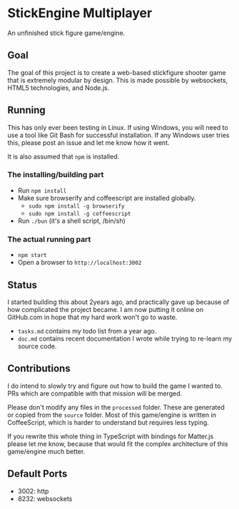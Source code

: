 # StickEngine Multiplayer
An unfinished stick figure game/engine.

## Goal
The goal of this project is to create a web-based stickfigure shooter game
that is extremely modular by design. This is made possible by websockets,
HTML5 technologies, and Node.js.

## Running
This has only ever been testing in Linux. If using Windows, you will need to use
a tool like Git Bash for successful installation. If any Windows user tries
this, please post an issue and let me know how it went.

It is also assumed that `npm` is installed.

### The installing/building part
- Run `npm install`
- Make sure browserify and coffeescript are installed globally.
  - `sudo npm install -g browserify`
  - `sudo npm install -g coffeescript`
- Run `./bun` (it's a shell script, /bin/sh)

### The actual running part
- `npm start`
- Open a browser to `http://localhost:3002`

## Status
I started building this about 2years ago, and practically gave up because of how
complicated the project became. I am now putting it online on GitHub.com in hope
that my hard work won't go to waste.

- `tasks.md` contains my todo list from a year ago.
- `doc.md` contains recent documentation I wrote while trying to
           re-learn my source code.

## Contributions
I do intend to slowly try and figure out how to build the game I wanted to. PRs
which are compatible with that mission will be merged.

Please don't modify any files in the `processed` folder. These are generated or
copied from the `source` folder. Most of this game/engine is written in
CoffeeScript, which is harder to understand but requires less typing.

If you rewrite this whole thing in TypeScript with bindings for Matter.js please
let me know, because that would fit the complex architecture of this game/engine
much better.

## Default Ports
- 3002: http
- 8232: websockets
